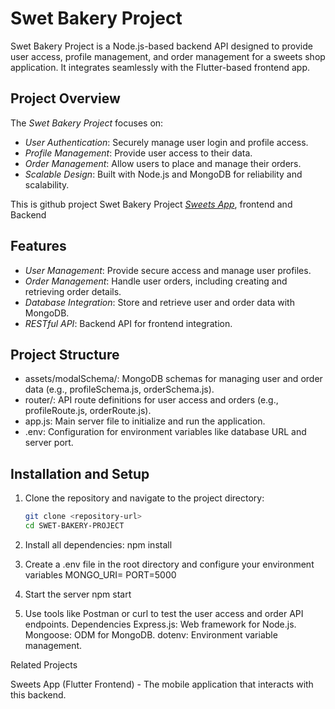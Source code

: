 # Swet Bakery Project

Swet Bakery Project is a Node.js-based backend API designed to provide user access, profile management, and order management for a sweets shop application. It integrates seamlessly with the Flutter-based frontend app.

## Project Overview
The *Swet Bakery Project* focuses on:
- *User Authentication*: Securely manage user login and profile access.
- *Profile Management*: Provide user access to their data.
- *Order Management*: Allow users to place and manage their orders.
- *Scalable Design*: Built with Node.js and MongoDB for reliability and scalability.

This is github project Swet Bakery Project  *[Sweets App](https://github.com/ayaandhaqane/sweetBakery-flutter)*, frontend and Backend 

## Features
- *User Management*: Provide secure access and manage user profiles.
- *Order Management*: Handle user orders, including creating and retrieving order details.
- *Database Integration*: Store and retrieve user and order data with MongoDB.
- *RESTful API*: Backend API for frontend integration.

## Project Structure
- assets/modalSchema/: MongoDB schemas for managing user and order data (e.g., profileSchema.js, orderSchema.js).
- router/: API route definitions for user access and orders (e.g., profileRoute.js, orderRoute.js).
- app.js: Main server file to initialize and run the application.
- .env: Configuration for environment variables like database URL and server port.

## Installation and Setup
1. Clone the repository and navigate to the project directory:
   ```bash
   git clone <repository-url>
   cd SWET-BAKERY-PROJECT
2. Install all dependencies:
    npm install

3. Create a .env file in the root directory and configure your environment variables
MONGO_URI=<your-mongodb-uri>
PORT=5000
4. Start the server
   npm start

5. Use tools like Postman or curl to test the user access and order API endpoints.
Dependencies
Express.js: Web framework for Node.js.
Mongoose: ODM for MongoDB.
dotenv: Environment variable management.

Related Projects

Sweets App (Flutter Frontend) - The mobile application that interacts with this backend.
